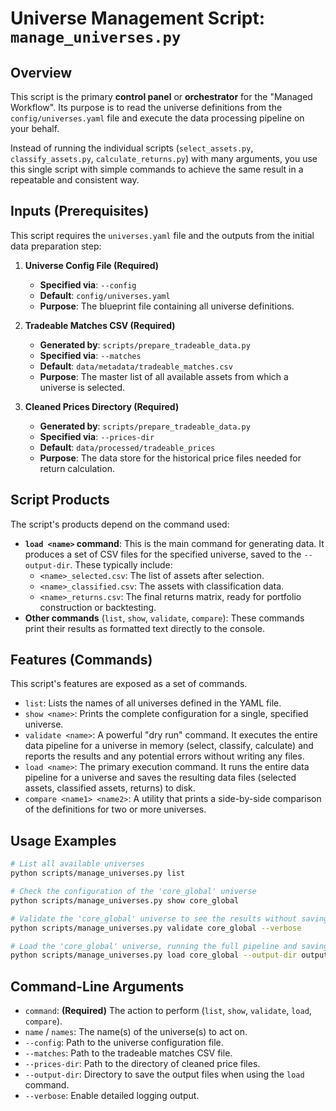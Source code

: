 # Universe Management Script: `manage_universes.py`

## Overview

This script is the primary **control panel** or **orchestrator** for the "Managed Workflow". Its purpose is to read the universe definitions from the `config/universes.yaml` file and execute the data processing pipeline on your behalf.

Instead of running the individual scripts (`select_assets.py`, `classify_assets.py`, `calculate_returns.py`) with many arguments, you use this single script with simple commands to achieve the same result in a repeatable and consistent way.

## Inputs (Prerequisites)

This script requires the `universes.yaml` file and the outputs from the initial data preparation step:

1. **Universe Config File (Required)**

   - **Specified via**: `--config`
   - **Default**: `config/universes.yaml`
   - **Purpose**: The blueprint file containing all universe definitions.

1. **Tradeable Matches CSV (Required)**

   - **Generated by**: `scripts/prepare_tradeable_data.py`
   - **Specified via**: `--matches`
   - **Default**: `data/metadata/tradeable_matches.csv`
   - **Purpose**: The master list of all available assets from which a universe is selected.

1. **Cleaned Prices Directory (Required)**

   - **Generated by**: `scripts/prepare_tradeable_data.py`
   - **Specified via**: `--prices-dir`
   - **Default**: `data/processed/tradeable_prices`
   - **Purpose**: The data store for the historical price files needed for return calculation.

## Script Products

The script's products depend on the command used:

- **`load <name>` command**: This is the main command for generating data. It produces a set of CSV files for the specified universe, saved to the `--output-dir`. These typically include:
  - `<name>_selected.csv`: The list of assets after selection.
  - `<name>_classified.csv`: The assets with classification data.
  - `<name>_returns.csv`: The final returns matrix, ready for portfolio construction or backtesting.
- **Other commands** (`list`, `show`, `validate`, `compare`): These commands print their results as formatted text directly to the console.

## Features (Commands)

This script's features are exposed as a set of commands.

- `list`: Lists the names of all universes defined in the YAML file.
- `show <name>`: Prints the complete configuration for a single, specified universe.
- `validate <name>`: A powerful "dry run" command. It executes the entire data pipeline for a universe in memory (select, classify, calculate) and reports the results and any potential errors without writing any files.
- `load <name>`: The primary execution command. It runs the entire data pipeline for a universe and saves the resulting data files (selected assets, classified assets, returns) to disk.
- `compare <name1> <name2>`: A utility that prints a side-by-side comparison of the definitions for two or more universes.

## Usage Examples

```bash
# List all available universes
python scripts/manage_universes.py list

# Check the configuration of the 'core_global' universe
python scripts/manage_universes.py show core_global

# Validate the 'core_global' universe to see the results without saving files
python scripts/manage_universes.py validate core_global --verbose

# Load the 'core_global' universe, running the full pipeline and saving the data
python scripts/manage_universes.py load core_global --output-dir outputs/core_global
```

## Command-Line Arguments

- `command`: **(Required)** The action to perform (`list`, `show`, `validate`, `load`, `compare`).
- `name` / `names`: The name(s) of the universe(s) to act on.
- `--config`: Path to the universe configuration file.
- `--matches`: Path to the tradeable matches CSV file.
- `--prices-dir`: Path to the directory of cleaned price files.
- `--output-dir`: Directory to save the output files when using the `load` command.
- `--verbose`: Enable detailed logging output.
